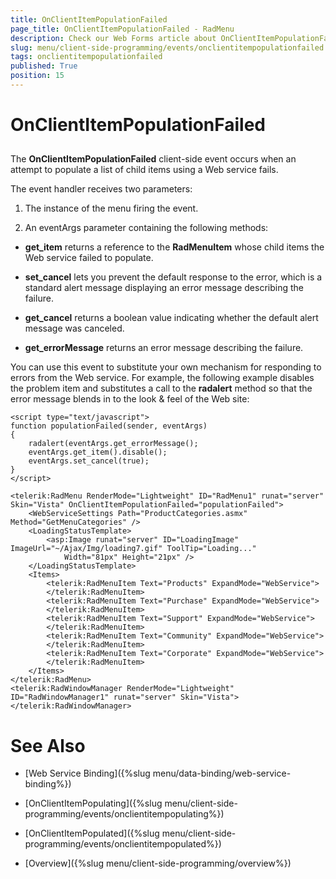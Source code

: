 ```yaml
---
title: OnClientItemPopulationFailed
page_title: OnClientItemPopulationFailed - RadMenu
description: Check our Web Forms article about OnClientItemPopulationFailed.
slug: menu/client-side-programming/events/onclientitempopulationfailed
tags: onclientitempopulationfailed
published: True
position: 15
---
```


# OnClientItemPopulationFailed



## 

The **OnClientItemPopulationFailed** client-side event occurs when an attempt to populate a list of child items using a Web service fails.

The event handler receives two parameters:

1. The instance of the menu firing the event.

1. An eventArgs parameter containing the following methods:

* **get_item** returns a reference to the **RadMenuItem** whose child items the Web service failed to populate.

* **set_cancel** lets you prevent the default response to the error, which is a standard alert message displaying an error message describing the failure.

* **get_cancel** returns a boolean value indicating whether the default alert message was canceled.

* **get_errorMessage** returns an error message describing the failure.

You can use this event to substitute your own mechanism for responding to errors from the Web service. For example, the following example disables the problem item and substitutes a call to the **radalert** method so that the error message blends in to the look & feel of the Web site:

````ASP.NET
<script type="text/javascript">     
function populationFailed(sender, eventArgs)  
{     
    radalert(eventArgs.get_errorMessage();    
    eventArgs.get_item().disable();     
    eventArgs.set_cancel(true);  
}
</script>

<telerik:RadMenu RenderMode="Lightweight" ID="RadMenu1" runat="server" Skin="Vista" OnClientItemPopulationFailed="populationFailed">
    <WebServiceSettings Path="ProductCategories.asmx" Method="GetMenuCategories" />
    <LoadingStatusTemplate>
        <asp:Image runat="server" ID="LoadingImage" ImageUrl="~/Ajax/Img/loading7.gif" ToolTip="Loading..."
            Width="81px" Height="21px" />
    </LoadingStatusTemplate>
    <Items>
        <telerik:RadMenuItem Text="Products" ExpandMode="WebService">
        </telerik:RadMenuItem>
        <telerik:RadMenuItem Text="Purchase" ExpandMode="WebService">
        </telerik:RadMenuItem>
        <telerik:RadMenuItem Text="Support" ExpandMode="WebService">
        </telerik:RadMenuItem>
        <telerik:RadMenuItem Text="Community" ExpandMode="WebService">
        </telerik:RadMenuItem>
        <telerik:RadMenuItem Text="Corporate" ExpandMode="WebService">
        </telerik:RadMenuItem>
    </Items>
</telerik:RadMenu>
<telerik:RadWindowManager RenderMode="Lightweight" ID="RadWindowManager1" runat="server" Skin="Vista">
</telerik:RadWindowManager>
````


# See Also

 * [Web Service Binding]({%slug menu/data-binding/web-service-binding%})

 * [OnClientItemPopulating]({%slug menu/client-side-programming/events/onclientitempopulating%})

 * [OnClientItemPopulated]({%slug menu/client-side-programming/events/onclientitempopulated%})

 * [Overview]({%slug menu/client-side-programming/overview%})
